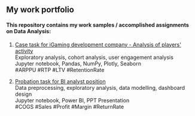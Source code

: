 ## My work portfolio
#### This repository contains my work samples / accomplished assignments on Data Analysis:
1. [Case task for iGaming development company - Analysis of players' activity](https://github.com/ivsmolenskiy/portfolio/tree/main/Case%20task%20for%20iGaming%20development%20company)<br>
Exploratory analysis, cohort analysis, user engagement analysis<br>
Jupyter notebook, Pandas, NumPy, Plotly, Seaborn<br>
#ARPPU #RTP #LTV #RetentionRate

2. [Probation task for BI analyst position](https://github.com/ivsmolenskiy/portfolio/tree/main/Probation%20task%20for%20BI%20analyst%20position)<br>
Data preprocessing, exploratory analysis, data modelling, dashboard design<br>
Jupyter notebook, Power BI, PPT Presentation<br>
#COGS #Sales #Profit #Margin #ReturnRate